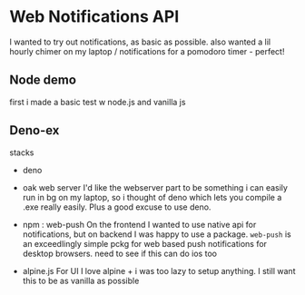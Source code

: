 
# Web Notifications API

I wanted to try out notifications, as basic as possible.
also wanted a lil hourly chimer on my laptop / notifications for a pomodoro timer - perfect!

## Node demo

first i made a basic test w node.js and vanilla js

## Deno-ex

stacks

- deno 
- oak web server
I'd like the webserver part to be something i can easily run in bg on my laptop, so i thought of deno which lets you compile a .exe really easily. Plus a good excuse to use deno.

- npm : web-push
On the frontend I wanted to use native api for notifications, but on backend I was happy to use a package. 
`web-push` is an exceedlingly simple pckg for web based push notifications for desktop browsers. need to see if this can do ios too

- alpine.js
For UI I love alpine + i was too lazy to setup anything. I still want this to be as vanilla as possible

